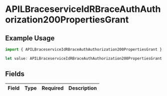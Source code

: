 # APILBraceserviceIdRBraceAuthAuthorization200PropertiesGrant

## Example Usage

```typescript
import { APILBraceserviceIdRBraceAuthAuthorization200PropertiesGrant } from "authlete-2/models";

let value: APILBraceserviceIdRBraceAuthAuthorization200PropertiesGrant = {};
```

## Fields

| Field       | Type        | Required    | Description |
| ----------- | ----------- | ----------- | ----------- |